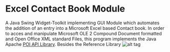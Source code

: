 # Excel Contact Book Module

A Java Swing Widget-Toolkit implementing GUI Module which automates the addition of an entry into a Microsoft Excel based Contact book. In order to acces and manipulate Microsoft OLE 2 Compound Document formatted and Open Office XML standard Files, this program implements the Java Apache [POI API Library](https://poi.apache.org/). Besides the Reference Library 
![alt tag](http://builtbyluis.com/images/MultiExcel.png)
 








